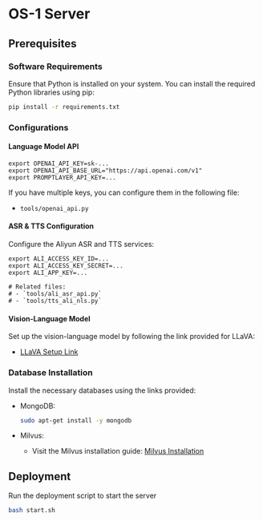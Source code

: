 # OS-1 Server

## Prerequisites

### Software Requirements
Ensure that Python is installed on your system. You can install the required Python libraries using pip:

```bash
pip install -r requirements.txt
```

### Configurations

#### Language Model API
```shell
export OPENAI_API_KEY=sk-...
export OPENAI_API_BASE_URL="https://api.openai.com/v1"
export PROMPTLAYER_API_KEY=...
```
If you have multiple keys, you can configure them in the following file:
- `tools/openai_api.py`

#### ASR & TTS Configuration
Configure the Aliyun ASR and TTS services:
```shell
export ALI_ACCESS_KEY_ID=...
export ALI_ACCESS_KEY_SECRET=...
export ALI_APP_KEY=...

# Related files:
# - `tools/ali_asr_api.py`
# - `tools/tts_ali_nls.py`
```

#### Vision-Language Model
Set up the vision-language model by following the link provided for LLaVA:
- [LLaVA Setup Link](https://llava-vl.github.io/)

### Database Installation

Install the necessary databases using the links provided:

- MongoDB:
  ```bash
  sudo apt-get install -y mongodb
  ```

- Milvus:
  - Visit the Milvus installation guide: [Milvus Installation](https://milvus.io/docs)

## Deployment

Run the deployment script to start the server
  ```bash
  bash start.sh
  ```